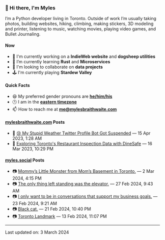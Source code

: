 ### 👋 Hi there, I'm Myles

I’m a Python developer living in Toronto. Outside of work I’m usually taking photos, building websites, hiking, climbing, making stickers, 3D modeling and printer, listening to music, watching movies, playing video games, and Bullet Journaling.

#### Now

-   🔭 I'm currently working on a **IndieWeb website** and **dogsheep utilities**
-   🌱 I’m currently learning **Rust** and **Microservices**
-   👯 I'm looking to collaborate on **data projects**
-   🕹️ I'm currently playing **Stardew Valley**

#### Quick Facts

-   😆 My preferred gender pronouns are **[he/him/his](https://www.mypronouns.org/he-him)**
-   🕒 I am in the **[eastern timezone](https://time.is/Toronto)**
-   📫 How to reach me at **[me@mylesbraithwaite.com](mailto:me@mylesbraithwaite.com)**

<!--
-   🤔 I’m looking for help with ...
-   💬 Ask me about ...
-   ⚡ Fun fact: ...
-->

#### [mylesbraithwaite.com](https://mylesbraithwaite.com/) Posts
<!-- START: BLOG_POSTS -->
-   📝 [😢 My Stupid Weather Twitter Profile Bot Got Suspended](https://mylesbraithwaite.com/my-stupid-weather-twitter-profile-bot-got-suspended) — 15 Apr 2023, 1:28 AM
-   📝 [Exploring Toronto's Restaurant Inspection Data with DineSafe](https://mylesbraithwaite.com/exploring-torontos-restaurant-inspection-data-with-dinesafe) — 16 Mar 2023, 10:29 PM
<!-- END: BLOG_POSTS -->


#### [myles.social](https://myles.social/) Posts
<!-- START: MICROBLOG_POSTS -->
-   📷 [Mommy’s Little Monster from Mom’s Basement in Toronto.](https://myles.social/2024/03/02/mommys-little-monster.html) — 2 Mar 2024, 4:15 PM
-   📷 [The only thing left standing was the elevator.](https://myles.social/2024/02/27/the-only-thing.html) — 27 Feb 2024, 9:43 AM
-   📷 [I only want to be in conversations that support my business goals.](https://myles.social/2024/02/23/i-only-want.html) — 23 Feb 2024, 9:21 AM
-   📷 [Black cat.](https://myles.social/2024/02/21/black-cat.html) — 21 Feb 2024, 10:40 PM
-   📷 [Toronto Landmark](https://myles.social/2024/02/13/toronto-landmark.html) — 13 Feb 2024, 11:07 PM
<!-- END: MICROBLOG_POSTS -->

---

<!-- START: LAST_UPDATED_AT -->
Last updated on: 3 March 2024
<!-- END: LAST_UPDATED_AT -->
